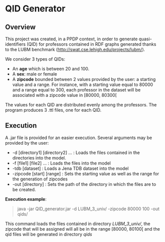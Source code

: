 # QID Generator

## Overview

This project was created, in a PPDP context, in order to generate 
quasi-identifiers (QID) for professors contained in RDF graphs generated 
thanks to the LUBM benchmark (http://swat.cse.lehigh.edu/projects/lubm/).

We consider 3 types of QIDs:
* An **age** which is between 20 and 100.
* A **sex**: male or female
* A **zipcode** bounded between 2 values provided by the user: a starting value
 and a range. For instance, with a starting value equal to 80000 and a range
  equal to 300, each professor in the dataset will be associated 
  with a zipcode value in [80000, 80300[
  
The values for each QID are distributed evenly among the professors.
The program produces 3 .ttl files, one for each QID.

## Execution

A .jar file is provided for an easier execution. Several arguments may be 
provided by the user:

* -d [directory1] [directory2] ...  :   Loads the files contained in the
directories into the model.
* -f [file1] [file2] …   :   Loads the files into the model
* -tdb [dataset]    :    Loads a Jena TDB dataset into the model
* -zipcode [start] [range]   :  Sets the starting value as well as the range
for the generation of zipcodes
* -out [directory]   :    Sets the path of the directory in which the files
are to be created.

**Execution example**:  
> java -jar QID_generator.jar -d LUBM_3_univ/ -zipcode 80000 100 -out qids/

This command loads the files contained in directory *LUBM_3_univ/*,
the zipcode that will be assigned will all be in the range [80000, 80100[ and
the qid files will be generated in directory *qids*


